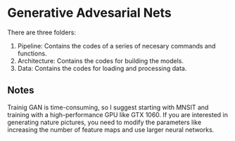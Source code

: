 # Generative Advesarial Nets
There are three folders:
1. Pipeline: Contains the codes of a series of necesary commands and functions. 
2. Architecture: Contains the codes for building the models.
3. Data: Contains the codes for loading and processing data.
## Notes
Trainig GAN is time-consuming, so I suggest starting with MNSIT and training with a high-performance GPU like GTX 1060. If you are interested in generating nature pictures, you need to modify the parameters like increasing the number of feature maps and use larger neural networks. 
